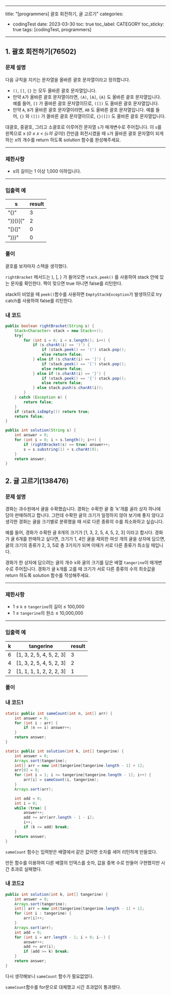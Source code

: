 
---
title: "[programmers] 괄호 회전하기, 귤 고르기"
categories:
- codingTest
date: 2023-03-30
toc: true
toc_label: CATEGORY
toc_sticky: true
tags: [codingTest, programmers]
---

## 1. 괄호 회전하기(76502)

### **문제 설명**

다음 규칙을 지키는 문자열을 올바른 괄호 문자열이라고 정의합니다.

- `()`, `[]`, `{}` 는 모두 올바른 괄호 문자열입니다.
- 만약 `A`가 올바른 괄호 문자열이라면, `(A)`, `[A]`, `{A}` 도 올바른 괄호 문자열입니다. 예를 들어, `[]` 가 올바른 괄호 문자열이므로, `([])` 도 올바른 괄호 문자열입니다.
- 만약 `A`, `B`가 올바른 괄호 문자열이라면, `AB` 도 올바른 괄호 문자열입니다. 예를 들어, `{}` 와 `([])` 가 올바른 괄호 문자열이므로, `{}([])` 도 올바른 괄호 문자열입니다.

대괄호, 중괄호, 그리고 소괄호로 이루어진 문자열 `s`가 매개변수로 주어집니다. 이 `s`를 왼쪽으로 x (*0 ≤ x < (`s`의 길이)*) 칸만큼 회전시켰을 때 `s`가 올바른 괄호 문자열이 되게 하는 x의 개수를 return 하도록 solution 함수를 완성해주세요.

---

### 제한사항

- s의 길이는 1 이상 1,000 이하입니다.

---

### 입출력 예

| s | result |
| --- | --- |
| "[](){}" | 3 |
| "}]()[{" | 2 |
| "[)(]" | 0 |
| "}}}" | 0 |

### 풀이

괄호를 보자마자 스택을 생각했다. 

 `rightBracket` 메서드는 ), ], } 가 들어오면 `stack.peek()` 를 사용하여 stack 안에 있는 문자를 확인한다. 짝이 맞으면 true 아니면 false를 리턴한다. 

stack이 비었을 때 `peek()`함수를 사용하면 `EmptyStackException`가 발생하므로 try catch를 사용하여 false를 리턴한다.

### 내 코드

```java
public boolean rightBracket(String s) {
    Stack<Character> stack = new Stack<>();
    try{
        for (int i = 0; i < s.length(); i++) {
            if (s.charAt(i) == ')') {
                if (stack.peek() == '(') stack.pop();
                else return false;
            } else if (s.charAt(i) == ']') {
                if (stack.peek() == '[') stack.pop();
                else return false;
            } else if (s.charAt(i) == '}') {
                if (stack.peek() == '{') stack.pop();
                else return false;
            } else stack.push(s.charAt(i));
        }
    } catch (Exception e) {
        return false;
    }
    if (stack.isEmpty()) return true;
    return false;
}

public int solution(String s) {
    int answer = 0;
    for (int i = 0; i < s.length(); i++) {
        if (rightBracket(s) == true) answer++;
        s = s.substring(1) + s.charAt(0);
    }
    return answer;
}
```

## 2. 귤 고르기(138476)

### **문제 설명**

경화는 과수원에서 귤을 수확했습니다. 경화는 수확한 귤 중 'k'개를 골라 상자 하나에 담아 판매하려고 합니다. 그런데 수확한 귤의 크기가 일정하지 않아 보기에 좋지 않다고 생각한 경화는 귤을 크기별로 분류했을 때 서로 다른 종류의 수를 최소화하고 싶습니다.

예를 들어, 경화가 수확한 귤 8개의 크기가 [1, 3, 2, 5, 4, 5, 2, 3] 이라고 합시다. 경화가 귤 6개를 판매하고 싶다면, 크기가 1, 4인 귤을 제외한 여섯 개의 귤을 상자에 담으면, 귤의 크기의 종류가 2, 3, 5로 총 3가지가 되며 이때가 서로 다른 종류가 최소일 때입니다.

경화가 한 상자에 담으려는 귤의 개수 `k`와 귤의 크기를 담은 배열 `tangerine`이 매개변수로 주어집니다. 경화가 귤 k개를 고를 때 크기가 서로 다른 종류의 수의 최솟값을 return 하도록 solution 함수를 작성해주세요.

---

### 제한사항

- 1 ≤ `k` ≤ `tangerine`의 길이 ≤ 100,000
- 1 ≤ `tangerine`의 원소 ≤ 10,000,000

---

### 입출력 예

| k | tangerine | result |
| --- | --- | --- |
| 6 | [1, 3, 2, 5, 4, 5, 2, 3] | 3 |
| 4 | [1, 3, 2, 5, 4, 5, 2, 3] | 2 |
| 2 | [1, 1, 1, 1, 2, 2, 2, 3] | 1 |

### 풀이

### 내 코드1

```java
static public int sameCount(int n, int[] arr) {
    int answer = 0;
    for (int i : arr) {
        if (n == i) answer++;
    }
    return answer;
}

static public int solution(int k, int[] tangerine) {
    int answer = 0;
    Arrays.sort(tangerine);
    int[] arr = new int[tangerine[tangerine.length - 1] + 1];
    arr[0] = 0;
    for (int i = 1; i <= tangerine[tangerine.length - 1]; i++) {
        arr[i] = sameCount(i, tangerine);
    }
    Arrays.sort(arr);

    int add = 0;
    int i = 0;
    while (true) {
        answer++;
        add += arr[arr.length - 1 - i];
        i++;
        if (k <= add) break;
    }
    return answer;
}
```

`sameCount` 함수는 입력받은 배열에서 같은 값이면 숫자를 세어 리턴하게 만들었다. 

만든 함수를 이용하여 다른 배열의 인덱스를 숫자, 값을 중복 수로 만들어 구현했지만 시간 초과로 실패했다.

### 내 코드2

```java
public int solution(int k, int[] tangerine) {
    int answer = 0;
    Arrays.sort(tangerine);
    int[] arr = new int[tangerine[tangerine.length - 1] + 1];
    for (int i : tangerine) {
        arr[i]++;
    }
    Arrays.sort(arr);
    int add = 0;
    for (int i = arr.length - 1; i > 0; i--) {
        answer++;
        add += arr[i];
        if (add >= k) break;
    }
    return answer;
}
```

다시 생각해보니 `sameCount` 함수가 필요없었다. 

`sameCount`함수를 for문으로 대체했고 시간 초과없이 통과됐다.